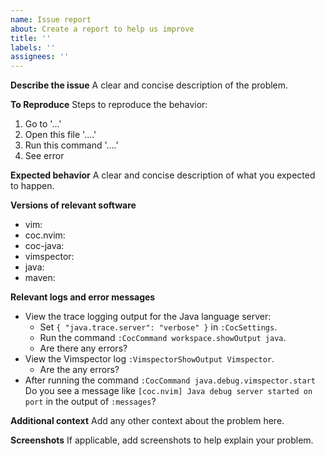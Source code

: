 ```yaml
---
name: Issue report
about: Create a report to help us improve
title: ''
labels: ''
assignees: ''
---
```


**Describe the issue**
A clear and concise description of the problem.

**To Reproduce**
Steps to reproduce the behavior:

1. Go to '...'
2. Open this file '....'
3. Run this command '....'
4. See error

**Expected behavior**
A clear and concise description of what you expected to happen.

**Versions of relevant software**

- vim:
- coc.nvim:
- coc-java:
- vimspector:
- java:
- maven:

**Relevant logs and error messages**

- View the trace logging output for the Java language server:
  - Set `{ "java.trace.server": "verbose" }` in `:CocSettings`.
  - Run the command `:CocCommand workspace.showOutput java`.
  - Are there any errors?
- View the Vimspector log `:VimspectorShowOutput Vimspector`.
  - Are the any errors?
- After running the command `:CocCommand java.debug.vimspector.start` Do you see a message like `[coc.nvim] Java debug server started on port` in the output of `:messages`?

**Additional context**
Add any other context about the problem here.

**Screenshots**
If applicable, add screenshots to help explain your problem.
